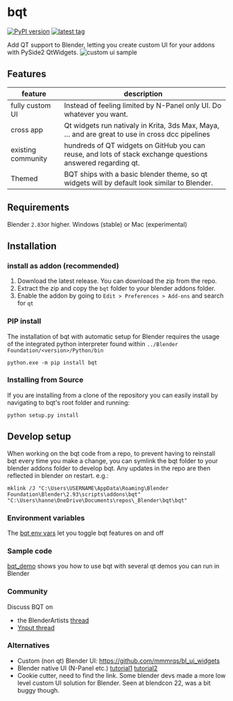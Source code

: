# bqt



[![PyPI version](https://img.shields.io/pypi/v/bqt)](https://pypi.org/project/bqt/)
[![latest tag](https://img.shields.io/github/v/tag/techartorg/bqt?label=Github)](https://github.com/techartorg/bqt)


Add QT support to Blender, letting you create custom UI for your addons with PySide2 QtWidgets.
![custom ui sample](https://user-images.githubusercontent.com/3758308/192096952-e9ed73be-26e4-4ad8-a85f-be4175cebbda.gif)

## Features
| feature | description|
|--|--|
|fully custom UI |Instead of feeling limited by N-Panel only UI. Do whatever you want. |
| cross app | Qt widgets run nativaly in Krita, 3ds Max, Maya, … and are great to use in cross dcc pipelines |
| existing community | hundreds of QT widgets on GitHub you can reuse, and lots of stack exchange questions answered regarding qt.|
|Themed | BQT ships with a basic blender theme, so qt widgets will by default look similar to Blender.|


## Requirements
Blender `2.83`or higher.
Windows (stable) or Mac (experimental)


## Installation  

### install as addon (recommended)
1. Download the latest release. You can download the zip from the repo.
2. Extract the zip and copy the `bqt` folder to your blender addons folder.
3. Enable the addon by going to `Edit > Preferences > Add-ons` and search for `qt`

### PIP install
The installation of bqt with automatic setup for Blender requires the usage of the integrated python
interpreter found within `../Blender Foundation/<version>/Python/bin`
```commandline
python.exe -m pip install bqt
```

### Installing from Source
If you are installing from a clone of the repository you can easily install by navigating
to bqt's root folder and running:
```commandline
python setup.py install
```

## Develop setup
When working on the bqt code from a repo, to prevent having to reinstall bqt every time you make a change,
you can symlink the bqt folder to your blender addons folder to develop bqt. 
Any updates in the repo are then reflected in blender on restart.
e.g.:
```commandline
mklink /J "C:\Users\USERNAME\AppData\Roaming\Blender Foundation\Blender\2.93\scripts\addons\bqt" "C:\Users\hanne\OneDrive\Documents\repos\_Blender\bqt\bqt"
```

### Environment variables
The [bqt env vars](https://github.com/techartorg/bqt/wiki/Environment-variables) let you toggle bqt features on and off

### Sample code
[bqt_demo](bqt_demo) shows you how to use bqt with several qt demos you can run in Blender

### Community
Discuss BQT on 
- the BlenderArtists [thread](https://blenderartists.org/t/bqt-custom-ui-for-add-ons-tool-in-blender-with-pyqt-or-pyside/1458808)
- [Ynput  thread](https://community.ynput.io/t/use-bqt-for-blender-qt-integration/127)

### Alternatives
- Custom (non qt) Blender UI: https://github.com/mmmrqs/bl_ui_widgets
- Blender native UI (N-Panel etc.) [tutorial1](https://b3d.interplanety.org/en/creating-custom-ui-panels-in-blender/) [tutorial2](https://medium.com/geekculture/creating-a-custom-panel-with-blenders-python-api-b9602d890663) 
- Cookie cutter, need to find the link. Some blender devs made a more low level custom UI solution for Blender. Seen at blendcon 22, was a bit buggy though.
